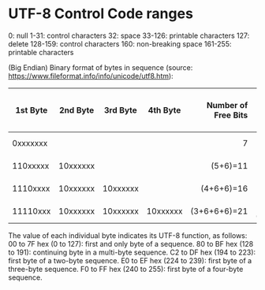 # UTF-8 Control Code ranges

0: null
1-31: control characters
32: space
33-126: printable characters
127: delete
128-159: control characters
160: non-breaking space
161-255: printable characters

(Big Endian) Binary format of bytes in sequence
(source: <https://www.fileformat.info/info/unicode/utf8.htm>):

1st Byte | 2nd Byte | 3rd Byte | 4th Byte | Number of Free Bits | Maximum Expressible Unicode Value
---------|----------|----------|----------|-------------:|:----------------------------------:
0xxxxxxx | | | | 7 | 007F hex (127)
110xxxxx | 10xxxxxx | | | (5+6)=11 | 07FF hex (2047)
1110xxxx | 10xxxxxx | 10xxxxxx | | (4+6+6)=16 | FFFF hex (65535)
11110xxx | 10xxxxxx | 10xxxxxx | 10xxxxxx | (3+6+6+6)=21 | 10FFFF hex (1,114,111)

The value of each individual byte indicates its UTF-8 function, as follows:
00 to 7F hex (0 to 127): first and only byte of a sequence.
80 to BF hex (128 to 191): continuing byte in a multi-byte sequence.
C2 to DF hex (194 to 223): first byte of a two-byte sequence.
E0 to EF hex (224 to 239): first byte of a three-byte sequence.
F0 to FF hex (240 to 255): first byte of a four-byte sequence.
